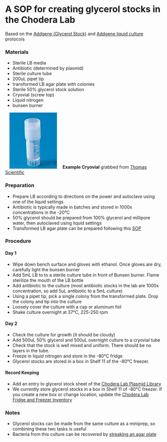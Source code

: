 # A SOP for creating glycerol stocks in the Chodera Lab 

Based on the [Addgene (Glycerol Stock)](https://www.addgene.org/protocols/create-glycerol-stock/) and [Addgene liquid culture](https://www.addgene.org/protocols/inoculate-bacterial-culture/) protocols 

### Materials 
* Sterile LB media 
* Antibiotic (determined by plasmid)
* Sterile culture tube 
* 200uL pipet tip 
* transformed LB agar plate with colonies 
* Sterile 50% glycerol stock solution 
* Cryovial (screw top) 
* Liquid nitrogen 
* bunsen burner 

![cryovial](images/cryovial.jpg "Example from Thomas Scientific Website")
**Example Cryovial** grabbed from [Thomas Scientific](https://www.thomassci.com/Laboratory-Supplies/Cryogenic-Vials/_/CRYOGENIC-VIALS-AND-CONTAINERS?q=Cryotube)

### Preparation 

* Prepare LB according to directions on the power and autoclave using one of the liquid settings
* Antibiotic is typically made in batches and stored in 1000x concentrations in the -20°C 
* 50% glycerol should be prepared from 100% glycerol and millipore water, then autoclaved using liquid settings 
* Transformed LB agar plate can be prepared following this [SOP](https://github.com/choderalab/wetlab-protocols/blob/master/Competent_Cells_Transformation/Transformation.md)

### Procedure 

#### Day 1 
* Wipe down bench surface and gloves with ethanol. Once gloves are dry, carefully light the bunsen burner 
* Add 5mL LB to to a sterile culture tube in front of Bunsen burner. Flame sterilize the mouth of the LB bottle 
* Add antibiotic to the culture (most antibiotic stocks in the lab are 1000x concentration, so add 5uL antibiotic to a 5mL culture)
* Using a pipet tip, pick a single colony from the transformed plate. Drop the colony and tip into the culture 
* Loosely cover the culture with a cap or aluminum foil  
* Shake culture overnight at 37°C, 225-250 rpm

#### Day 2
* Check the culture for growth (it should be cloudy) 
* Add 500uL 50% glycerol and 500uL overnight culture to a cryovial tube 
* Check that the stock is well mixed and uniform. There should be no layers in the tube. 
* Freeze in liquid nitrogen and store in the -80°C fridge 
* Glycerol stocks are stored in a box in Shelf 11 of the -80°C freezer. 

#### Record Keeping

* Add an entry to glycerol stock sheet of the [Chodera Lab Plasmid Library](https://docs.google.com/spreadsheets/d/1b-H7a3in7lu-r7KzwA7vuxOoumuTF1xGWB-hPrwuYCw/edit?usp=drive_web)
* We currently store glycerol stocks in a box in Shelf 11 of -80°C freezer. If you create a new box or change location, update the [Chodera Lab Fridge and Freezer Inventory](https://docs.google.com/spreadsheets/d/1F-x4JrbIAd96WqROiASZuANYdQVlM8HLVpmyp_6wbBY/edit#gid=1071795149)

### Notes

* Glycerol stocks can be made from the same culture as a miniprep, so combining these two tasks is useful
* Bacteria from this culture can be recovered by [streaking an agar plate](https://www.addgene.org/protocols/streak-plate/)